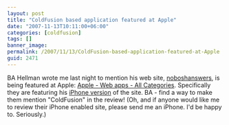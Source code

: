 ```yaml
---
layout: post
title: "ColdFusion based application featured at Apple"
date: "2007-11-13T10:11:00+06:00"
categories: [coldfusion]
tags: []
banner_image: 
permalink: /2007/11/13/ColdFusion-based-application-featured-at-Apple
guid: 2471
---
```


BA Hellman wrote me last night to mention his web site, <a href="http://answers.nobosh.com/">noboshanswers</a>, is being featured at Apple: <a href="http://www.apple.com/webapps/">Apple - Web apps - All Categories</a>. Specifically they are featuring his <a href="http://www.apple.com/webapps/productivity/noboshanswers.html">iPhone version</a> of the site. BA - find a way to make them mention "ColdFusion" in the review! (Oh, and if anyone would like me to review their iPhone enabled site, please send me an iPhone. I'd be happy to. Seriously.)